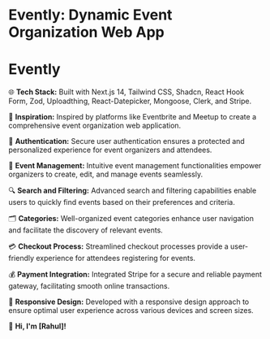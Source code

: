 # Evently: Dynamic Event Organization Web App

# Evently

🌐 **Tech Stack:** Built with Next.js 14, Tailwind CSS, Shadcn, React Hook Form, Zod, Uploadthing, React-Datepicker, Mongoose, Clerk, and Stripe.

🚀 **Inspiration:** Inspired by platforms like Eventbrite and Meetup to create a comprehensive event organization web application.

🔐 **Authentication:** Secure user authentication ensures a protected and personalized experience for event organizers and attendees.

📅 **Event Management:** Intuitive event management functionalities empower organizers to create, edit, and manage events seamlessly.

🔍 **Search and Filtering:** Advanced search and filtering capabilities enable users to quickly find events based on their preferences and criteria.

🗂️ **Categories:** Well-organized event categories enhance user navigation and facilitate the discovery of relevant events.

💳 **Checkout Process:** Streamlined checkout processes provide a user-friendly experience for attendees registering for events.

💰 **Payment Integration:** Integrated Stripe for a secure and reliable payment gateway, facilitating smooth online transactions.

📱 **Responsive Design:** Developed with a responsive design approach to ensure optimal user experience across various devices and screen sizes.


👋 **Hi, I'm [Rahul]!**

